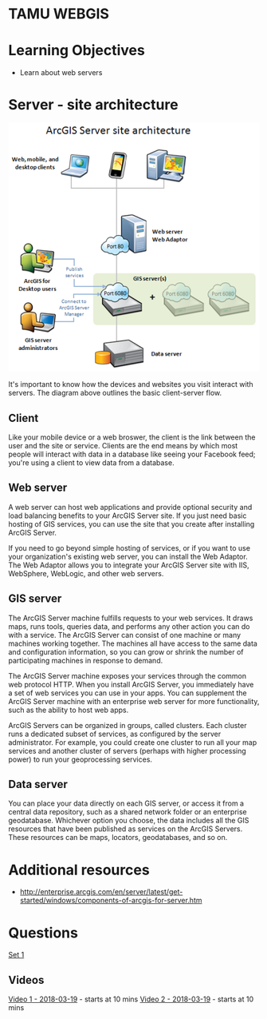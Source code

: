 # TAMU WEBGIS
>

# Learning Objectives
>
- Learn about web servers
# Server - site architecture
>
![Diagram](../images/modules/26/diagram.png)
>
It's important to know how the devices and websites you visit interact with servers. The diagram above outlines the basic client-server flow. 
## Client
Like your mobile device or a web broswer, the client is the link between the user and the site or service. Clients are the end means by which most people will interact with data in a database like seeing your Facebook feed; you're using a client to view data from a database. 
>
## Web server
A web server can host web applications and provide optional security and load balancing benefits to your ArcGIS Server site. If you just need basic hosting of GIS services, you can use the site that you create after installing ArcGIS Server.
>
If you need to go beyond simple hosting of services, or if you want to use your organization's existing web server, you can install the Web Adaptor. The Web Adaptor allows you to integrate your ArcGIS Server site with IIS, WebSphere, WebLogic, and other web servers.
>
## GIS server 
The ArcGIS Server machine fulfills requests to your web services. It draws maps, runs tools, queries data, and performs any other action you can do with a service. The ArcGIS Server can consist of one machine or many machines working together. The machines all have access to the same data and configuration information, so you can grow or shrink the number of participating machines in response to demand.
>
The ArcGIS Server machine exposes your services through the common web protocol HTTP. When you install ArcGIS Server, you immediately have a set of web services you can use in your apps. You can supplement the ArcGIS Server machine with an enterprise web server for more functionality, such as the ability to host web apps.
>
ArcGIS Servers can be organized in groups, called clusters. Each cluster runs a dedicated subset of services, as configured by the server administrator. For example, you could create one cluster to run all your map services and another cluster of servers (perhaps with higher processing power) to run your geoprocessing services.
>
## Data server
You can place your data directly on each GIS server, or access it from a central data repository, such as a shared network folder or an enterprise geodatabase. Whichever option you choose, the data includes all the GIS resources that have been published as services on the ArcGIS Servers. These resources can be maps, locators, geodatabases, and so on.
>
# Additional resources
- http://enterprise.arcgis.com/en/server/latest/get-started/windows/components-of-arcgis-for-server.htm

# Questions
[Set 1](../reviewquestions/26.md)


## Videos
[Video 1 - 2018-03-19](https://youtu.be/SCsnn0zhPEQ) - starts at 10 mins
[Video 2 - 2018-03-19](https://youtu.be/F6uGEwqh_AE) - starts at 10 mins